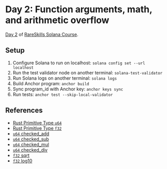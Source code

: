# Day 2: Function arguments, math, and arithmetic overflow

[Day 2](https://www.rareskills.io/post/rust-arithmetic-operators) of [RareSkills Solana Course](https://www.rareskills.io/solana-tutorial).

## Setup

1. Configure Solana to run on localhost: `solana config set --url localhost`
2. Run the test validator node on another terminal: `solana-test-validator`
3. Run Solana logs on another terminal: `solana logs`
4. Build Anchor program: `anchor build`
5. Sync program_id with Anchor key: `anchor keys sync`
6. Run tests: `anchor test --skip-local-validator`

## References

- [Rust Primitive Type `u64`](https://doc.rust-lang.org/std/primitive.u64.html)
- [Rust Primitive Type `f32`](https://doc.rust-lang.org/std/primitive.f32.html)
- [`u64` checked_add](https://doc.rust-lang.org/std/primitive.u64.html#method.checked_add)
- [`u64` checked_sub](https://doc.rust-lang.org/std/primitive.u64.html#method.checked_sub)
- [`u64` checked_mul](https://doc.rust-lang.org/std/primitive.u64.html#method.checked_mul)
- [`u64` checked_div](https://doc.rust-lang.org/std/primitive.u64.html#method.checked_div)
- [`f32` sqrt](https://doc.rust-lang.org/std/primitive.f32.html#method.sqrt)
- [`f32` log10](https://doc.rust-lang.org/std/primitive.f32.html#method.log10)
